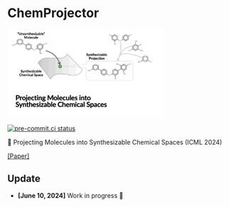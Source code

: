 # ChemProjector

<img src="./assets/animate.gif" alt="cover" style="width:70%;" />

[![pre-commit.ci status](https://results.pre-commit.ci/badge/github/luost26/ChemProjector/main.svg)](https://results.pre-commit.ci/latest/github/luost26/ChemProjector/main)

:dart: Projecting Molecules into Synthesizable Chemical Spaces (ICML 2024)

[[Paper]](https://arxiv.org/abs/2406.04628)

## Update

- **[June 10, 2024]** Work in progress :construction:
